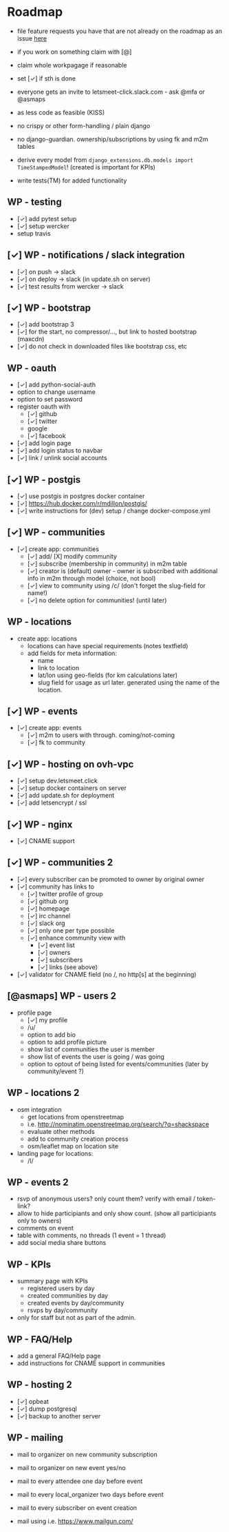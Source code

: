 # Roadmap

- file feature requests you have that are not already on the roadmap as an issue
    [here](https://github.com/letsmeet-click/letsmeet.click/issues)
- if you work on something claim with [@<handle>]
- claim whole workpagage if reasonable
- set [✓] if sth is done
- everyone gets an invite to letsmeet-click.slack.com - ask @mfa or @asmaps

- as less code as feasible (KISS)
- no crispy or other form-handling / plain django
- no django-guardian. ownership/subscriptions by using fk and m2m tables
- derive every model from `django_extensions.db.models import TimeStampedModel`! (created is important for KPIs)
- write tests(TM) for added functionality

## WP - testing

- [✓] add pytest setup
- [✓] setup wercker
- setup travis

## [✓] WP - notifications / slack integration

- [✓] on push -> slack
- [✓] on deploy -> slack (in update.sh on server)
- [✓] test results from wercker -> slack

## [✓] WP - bootstrap

- [✓] add bootstrap 3
- [✓] for the start, no compressor/..., but link to hosted bootstrap (maxcdn)
- [✓] do not check in downloaded files like bootstrap css, etc

## WP - oauth

- [✓] add python-social-auth
- option to change username
- option to set password
- register oauth with
  - [✓] github
  - [✓] twitter
  - google
  - [✓] facebook
- [✓] add login page
- [✓] add login status to navbar
- [✓] link / unlink social accounts

## [✓] WP - postgis

- [✓] use postgis in postgres docker container
- [✓] https://hub.docker.com/r/mdillon/postgis/
- [✓] write instructions for (dev) setup / change docker-compose.yml

## [✓] WP - communities

- [✓] create app: communities
  - [✓] add/ [X] modify community
  - [✓] subscribe (membership in community) in m2m table
  - [✓] creator is (default) owner - owner is subscribed with additional info in m2m through model (choice, not bool)
  - [✓] view to community using /c/<slug> (don't forget the slug-field for name!)
  - [✓] no delete option for communities! (until later)

## WP - locations

- create app: locations
  - locations can have special requirements (notes textfield)
  - add fields for meta information:
    - name
    - link to location
    - lat/lon using geo-fields (for km calculations later)
    - slug field for usage as url later. generated using the name of the location.

## [✓] WP - events

- [✓] create app: events
  - [✓] m2m to users with through. coming/not-coming
  - [✓] fk to community

## [✓] WP - hosting on ovh-vpc

- [✓] setup dev.letsmeet.click
- [✓] setup docker containers on server
- [✓] add update.sh for deployment
- [✓] add letsencrypt / ssl

## [✓] WP - nginx

- [✓] CNAME support

## [✓] WP - communities 2

- [✓] every subscriber can be promoted to owner by original owner
- [✓] community has links to
  - [✓] twitter profile of group
  - [✓] github org
  - [✓] homepage
  - [✓] irc channel
  - [✓] slack org
  - [✓] only one per type possible
  - [✓] enhance community view with
    - [✓] event list
    - [✓] owners
    - [✓] subscribers
    - [✓] links (see above)
- [✓] validator for CNAME field (no /, no http[s] at the beginning)

## [@asmaps] WP - users 2

- profile page
  - [✓] my profile
  - /u/<username>
  - option to add bio
  - option to add profile picture
  - show list of communities the user is member
  - show list of events the user is going / was going
  - option to optout of being listed for events/communities (later by community/event ?)

## WP - locations 2

- osm integration
  - get locations from openstreetmap
  - i.e. http://nominatim.openstreetmap.org/search/?q=shackspace
  - evaluate other methods
  - add to community creation process
  - osm/leaflet map on location site
- landing page for locations:
  - /l/<slug>

## WP - events 2

- rsvp of anonymous users? only count them? verify with email / token-link?
- allow to hide participiants and only show count. (show all participiants only to owners)
- comments on event
- table with comments, no threads (1 event = 1 thread)
- add social media share buttons

## WP - KPIs

- summary page with KPIs
  - registered users by day
  - created communities by day
  - created events by day/community
  - rsvps by day/community
- only for staff but not as part of the admin.

## WP - FAQ/Help

- add a general FAQ/Help page
- add instructions for CNAME support in communities

## WP - hosting 2

- [✓] opbeat
- [✓] dump postgresql
- [✓] backup to another server

## WP - mailing
- mail to organizer on new community subscription
- mail to organizer on new event yes/no

- mail to every attendee one day before event
- mail to every local_organizer two days before event
- mail to every subscriber on event creation
- mail using i.e. https://www.mailgun.com/
